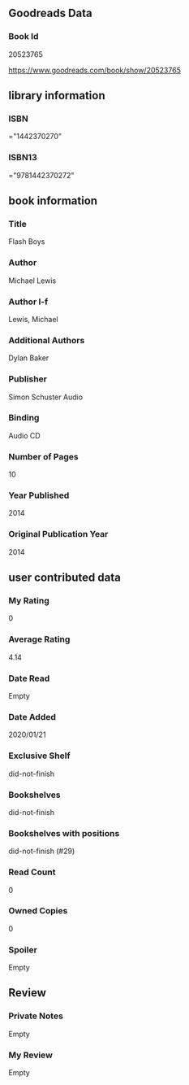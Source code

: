 <!-- This template shows how to bulk convert all columns of data into one markdown file -->
<!-- caveat: substitution key matches column headers from default export. You will get a KeyError if there's a mismatch -->

## Goodreads Data

### Book Id 

20523765

https://www.goodreads.com/book/show/20523765

## library information

### ISBN 
="1442370270"

### ISBN13 
="9781442370272"

## book information

### Title
Flash Boys

### Author 
Michael   Lewis

### Author l-f 
Lewis, Michael

### Additional Authors
Dylan Baker

### Publisher 
Simon  Schuster Audio

### Binding
Audio CD

### Number of Pages
10

### Year Published
2014

### Original Publication Year 
2014

## user contributed data

### My Rating
0

### Average Rating
4.14

### Date Read
Empty

### Date Added
2020/01/21

### Exclusive Shelf
did-not-finish

### Bookshelves
did-not-finish

### Bookshelves with positions
did-not-finish (#29)

### Read Count
0

### Owned Copies
0

### Spoiler 
Empty

## Review

### Private Notes
Empty

### My Review
Empty